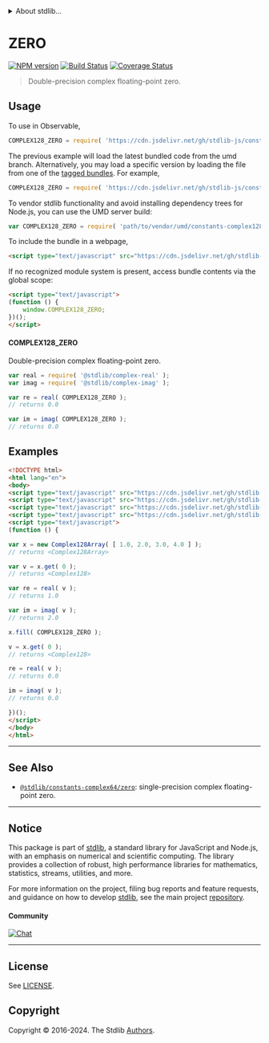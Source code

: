 <!--

@license Apache-2.0

Copyright (c) 2024 The Stdlib Authors.

Licensed under the Apache License, Version 2.0 (the "License");
you may not use this file except in compliance with the License.
You may obtain a copy of the License at

   http://www.apache.org/licenses/LICENSE-2.0

Unless required by applicable law or agreed to in writing, software
distributed under the License is distributed on an "AS IS" BASIS,
WITHOUT WARRANTIES OR CONDITIONS OF ANY KIND, either express or implied.
See the License for the specific language governing permissions and
limitations under the License.

-->


<details>
  <summary>
    About stdlib...
  </summary>
  <p>We believe in a future in which the web is a preferred environment for numerical computation. To help realize this future, we've built stdlib. stdlib is a standard library, with an emphasis on numerical and scientific computation, written in JavaScript (and C) for execution in browsers and in Node.js.</p>
  <p>The library is fully decomposable, being architected in such a way that you can swap out and mix and match APIs and functionality to cater to your exact preferences and use cases.</p>
  <p>When you use stdlib, you can be absolutely certain that you are using the most thorough, rigorous, well-written, studied, documented, tested, measured, and high-quality code out there.</p>
  <p>To join us in bringing numerical computing to the web, get started by checking us out on <a href="https://github.com/stdlib-js/stdlib">GitHub</a>, and please consider <a href="https://opencollective.com/stdlib">financially supporting stdlib</a>. We greatly appreciate your continued support!</p>
</details>

# ZERO

[![NPM version][npm-image]][npm-url] [![Build Status][test-image]][test-url] [![Coverage Status][coverage-image]][coverage-url] <!-- [![dependencies][dependencies-image]][dependencies-url] -->

> Double-precision complex floating-point zero.



<section class="usage">

## Usage

To use in Observable,

```javascript
COMPLEX128_ZERO = require( 'https://cdn.jsdelivr.net/gh/stdlib-js/constants-complex128-zero@umd/browser.js' )
```
The previous example will load the latest bundled code from the umd branch. Alternatively, you may load a specific version by loading the file from one of the [tagged bundles](https://github.com/stdlib-js/constants-complex128-zero/tags). For example,

```javascript
COMPLEX128_ZERO = require( 'https://cdn.jsdelivr.net/gh/stdlib-js/constants-complex128-zero@v0.2.1-umd/browser.js' )
```

To vendor stdlib functionality and avoid installing dependency trees for Node.js, you can use the UMD server build:

```javascript
var COMPLEX128_ZERO = require( 'path/to/vendor/umd/constants-complex128-zero/index.js' )
```

To include the bundle in a webpage,

```html
<script type="text/javascript" src="https://cdn.jsdelivr.net/gh/stdlib-js/constants-complex128-zero@umd/browser.js"></script>
```

If no recognized module system is present, access bundle contents via the global scope:

```html
<script type="text/javascript">
(function () {
    window.COMPLEX128_ZERO;
})();
</script>
```

#### COMPLEX128_ZERO

Double-precision complex floating-point zero.

```javascript
var real = require( '@stdlib/complex-real' );
var imag = require( '@stdlib/complex-imag' );

var re = real( COMPLEX128_ZERO );
// returns 0.0

var im = imag( COMPLEX128_ZERO );
// returns 0.0
```

</section>

<!-- /.usage -->

<section class="examples">

## Examples

<!-- eslint no-undef: "error" -->

```html
<!DOCTYPE html>
<html lang="en">
<body>
<script type="text/javascript" src="https://cdn.jsdelivr.net/gh/stdlib-js/complex-real@umd/browser.js"></script>
<script type="text/javascript" src="https://cdn.jsdelivr.net/gh/stdlib-js/complex-imag@umd/browser.js"></script>
<script type="text/javascript" src="https://cdn.jsdelivr.net/gh/stdlib-js/array-complex128@umd/browser.js"></script>
<script type="text/javascript" src="https://cdn.jsdelivr.net/gh/stdlib-js/constants-complex128-zero@umd/browser.js"></script>
<script type="text/javascript">
(function () {

var x = new Complex128Array( [ 1.0, 2.0, 3.0, 4.0 ] );
// returns <Complex128Array>

var v = x.get( 0 );
// returns <Complex128>

var re = real( v );
// returns 1.0

var im = imag( v );
// returns 2.0

x.fill( COMPLEX128_ZERO );

v = x.get( 0 );
// returns <Complex128>

re = real( v );
// returns 0.0

im = imag( v );
// returns 0.0

})();
</script>
</body>
</html>
```

</section>

<!-- /.examples -->

<!-- Section for related `stdlib` packages. Do not manually edit this section, as it is automatically populated. -->

<section class="related">

* * *

## See Also

-   <span class="package-name">[`@stdlib/constants-complex64/zero`][@stdlib/constants/complex64/zero]</span><span class="delimiter">: </span><span class="description">single-precision complex floating-point zero.</span>

</section>

<!-- /.related -->

<!-- Section for all links. Make sure to keep an empty line after the `section` element and another before the `/section` close. -->


<section class="main-repo" >

* * *

## Notice

This package is part of [stdlib][stdlib], a standard library for JavaScript and Node.js, with an emphasis on numerical and scientific computing. The library provides a collection of robust, high performance libraries for mathematics, statistics, streams, utilities, and more.

For more information on the project, filing bug reports and feature requests, and guidance on how to develop [stdlib][stdlib], see the main project [repository][stdlib].

#### Community

[![Chat][chat-image]][chat-url]

---

## License

See [LICENSE][stdlib-license].


## Copyright

Copyright &copy; 2016-2024. The Stdlib [Authors][stdlib-authors].

</section>

<!-- /.stdlib -->

<!-- Section for all links. Make sure to keep an empty line after the `section` element and another before the `/section` close. -->

<section class="links">

[npm-image]: http://img.shields.io/npm/v/@stdlib/constants-complex128-zero.svg
[npm-url]: https://npmjs.org/package/@stdlib/constants-complex128-zero

[test-image]: https://github.com/stdlib-js/constants-complex128-zero/actions/workflows/test.yml/badge.svg?branch=v0.2.1
[test-url]: https://github.com/stdlib-js/constants-complex128-zero/actions/workflows/test.yml?query=branch:v0.2.1

[coverage-image]: https://img.shields.io/codecov/c/github/stdlib-js/constants-complex128-zero/main.svg
[coverage-url]: https://codecov.io/github/stdlib-js/constants-complex128-zero?branch=main

<!--

[dependencies-image]: https://img.shields.io/david/stdlib-js/constants-complex128-zero.svg
[dependencies-url]: https://david-dm.org/stdlib-js/constants-complex128-zero/main

-->

[chat-image]: https://img.shields.io/gitter/room/stdlib-js/stdlib.svg
[chat-url]: https://app.gitter.im/#/room/#stdlib-js_stdlib:gitter.im

[stdlib]: https://github.com/stdlib-js/stdlib

[stdlib-authors]: https://github.com/stdlib-js/stdlib/graphs/contributors

[umd]: https://github.com/umdjs/umd
[es-module]: https://developer.mozilla.org/en-US/docs/Web/JavaScript/Guide/Modules

[deno-url]: https://github.com/stdlib-js/constants-complex128-zero/tree/deno
[deno-readme]: https://github.com/stdlib-js/constants-complex128-zero/blob/deno/README.md
[umd-url]: https://github.com/stdlib-js/constants-complex128-zero/tree/umd
[umd-readme]: https://github.com/stdlib-js/constants-complex128-zero/blob/umd/README.md
[esm-url]: https://github.com/stdlib-js/constants-complex128-zero/tree/esm
[esm-readme]: https://github.com/stdlib-js/constants-complex128-zero/blob/esm/README.md
[branches-url]: https://github.com/stdlib-js/constants-complex128-zero/blob/main/branches.md

[stdlib-license]: https://raw.githubusercontent.com/stdlib-js/constants-complex128-zero/main/LICENSE

<!-- <related-links> -->

[@stdlib/constants/complex64/zero]: https://github.com/stdlib-js/constants-complex64-zero/tree/umd

<!-- </related-links> -->

</section>

<!-- /.links -->
